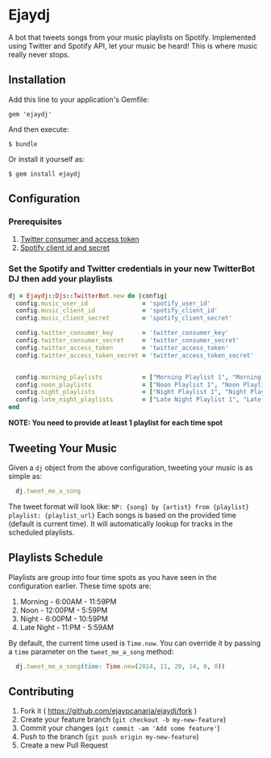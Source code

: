 # Ejaydj

A bot that tweets songs from your music playlists on Spotify. Implemented using Twitter and Spotify API, let your music be heard! This is where music really never stops.

## Installation

Add this line to your application's Gemfile:

    gem 'ejaydj'

And then execute:

    $ bundle

Or install it yourself as:

    $ gem install ejaydj

## Configuration

### Prerequisites
1. [Twitter consumer and access token](https://developer.spotify.com/my-applications/#!/)
2. [Spotify client id and secret](https://apps.twitter.com/)

### Set the Spotify and Twitter credentials in your new TwitterBot DJ then add your playlists

```ruby
dj = Ejaydj::Djs::TwitterBot.new do |config|
  config.music_user_id               = 'spotify_user_id'
  config.music_client_id             = 'spotify_client_id'
  config.music_client_secret         = 'spotify_client_secret'

  config.twitter_consumer_key        = 'twitter_consumer_key'
  config.twitter_consumer_secret     = 'twitter_consumer_secret'
  config.twitter_access_token        = 'twitter_access_token'
  config.twitter_access_token_secret = 'twitter_access_token_secret'


  config.morning_playlists           = ["Morning Playlist 1", "Morning Playlist 2"]
  config.noon_playlists              = ["Noon Playlist 1", "Noon Playlist 2"]
  config.night_playlists             = ["Night Playlist 1", "Night Playlist 2"]
  config.late_night_playlists        = ["Late Night Playlist 1", "Late Night Playlist 2"]
end
```

**NOTE: You need to provide at least 1 playlist for each time spot**

## Tweeting Your Music
Given a `dj` object from the above configuration, tweeting your music is as simple as:
```ruby
  dj.tweet_me_a_song
```

The tweet format will look like:
`NP: {song} by {artist} from {playlist} playlist: {playlist_url}`
Each songs is based on the provided time (default is current time). It will automatically lookup for tracks in the scheduled playlists.

## Playlists Schedule
Playlists are group into four time spots as you have seen in the configuration earlier. These time spots are:

1. Morning      - 6:00AM   - 11:59PM
2. Noon         - 12:00PM  - 5:59PM
3. Night        - 6:00PM   - 10:59PM
4. Late Night   - 11:PM    - 5:59AM

By default, the current time used is `Time.now`. You can override it by passing a `time` parameter on the `tweet_me_a_song` method:

```ruby
  dj.tweet_me_a_song(time: Time.new(2014, 11, 20, 14, 0, 0))
```


## Contributing

1. Fork it ( https://github.com/ejaypcanaria/ejaydj/fork )
2. Create your feature branch (`git checkout -b my-new-feature`)
3. Commit your changes (`git commit -am 'Add some feature'`)
4. Push to the branch (`git push origin my-new-feature`)
5. Create a new Pull Request
